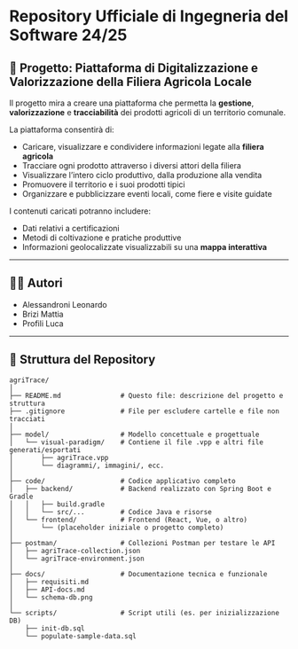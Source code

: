 # Repository Ufficiale di Ingegneria del Software 24/25

## 📌 Progetto: Piattaforma di Digitalizzazione e Valorizzazione della Filiera Agricola Locale

Il progetto mira a creare una piattaforma che permetta la **gestione**, **valorizzazione** e **tracciabilità** dei prodotti agricoli di un territorio comunale.

La piattaforma consentirà di:
- Caricare, visualizzare e condividere informazioni legate alla **filiera agricola**
- Tracciare ogni prodotto attraverso i diversi attori della filiera
- Visualizzare l’intero ciclo produttivo, dalla produzione alla vendita
- Promuovere il territorio e i suoi prodotti tipici
- Organizzare e pubblicizzare eventi locali, come fiere e visite guidate

I contenuti caricati potranno includere:
- Dati relativi a certificazioni
- Metodi di coltivazione e pratiche produttive
- Informazioni geolocalizzate visualizzabili su una **mappa interattiva**

---

## 👨‍💻 Autori

- Alessandroni Leonardo  
- Brizi Mattia  
- Profili Luca  

---

## 📁 Struttura del Repository

```text
agriTrace/
│
├── README.md               # Questo file: descrizione del progetto e struttura
├── .gitignore              # File per escludere cartelle e file non tracciati
│
├── model/                  # Modello concettuale e progettuale
│   └── visual-paradigm/    # Contiene il file .vpp e altri file generati/esportati
│       ├── agriTrace.vpp
│       └── diagrammi/, immagini/, ecc.
│
├── code/                   # Codice applicativo completo
│   ├── backend/            # Backend realizzato con Spring Boot e Gradle
│   │   ├── build.gradle
│   │   └── src/...         # Codice Java e risorse
│   └── frontend/           # Frontend (React, Vue, o altro)
│       └── (placeholder iniziale o progetto completo)
│
├── postman/                # Collezioni Postman per testare le API
│   ├── agriTrace-collection.json
│   └── agriTrace-environment.json
│
├── docs/                   # Documentazione tecnica e funzionale
│   ├── requisiti.md
│   ├── API-docs.md
│   └── schema-db.png
│
└── scripts/                # Script utili (es. per inizializzazione DB)
    ├── init-db.sql
    └── populate-sample-data.sql